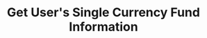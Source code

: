 ---
title: Get User's Single Currency Fund Information
position_number: 3
type: get
description: /future/user/v1/balance/detail
parameters:
    -
        name: coin
        type: string
        mandatory: true
        default: N/A
        description: Currency
        ranges:
left_code_blocks:
    -
        code_block: "public void getMarketConfig() {\r\n\tString text = HttpUtil.get(URL + \"/data/api/future/user/v1/getMarketConfig\");\r\n\tSystem.out.println(text);\r\n}"
        title: Java
        language: java
right_code_blocks:
    - code_block: |-
        {
          "error": {
            "code": "",
            "msg": ""
          },
          "msgInfo": "",
          "result": {
            "availableBalance": 0, //Available balance
            "coin": "", //Currency
            "isolatedMargin": 0, //Frozen isolated margin
            "openOrderMarginFrozen": 0, //Frozen order
            "walletBalance": 0 //Balance
          },
          "returnCode": 0
        }
      title: Response
      language: json
---